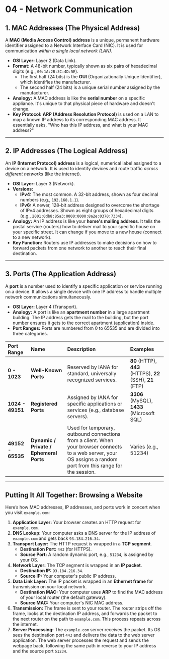 # 04 - Network Communication

## 1. MAC Addresses (The Physical Address)

A **MAC (Media Access Control) address** is a unique, permanent hardware identifier assigned to a Network Interface Card (NIC). It is used for communication *within a single local network (LAN)*.

*   **OSI Layer:** Layer 2 (Data Link).
*   **Format:** A 48-bit number, typically shown as six pairs of hexadecimal digits (e.g., `00:1A:2B:3C:4D:5E`).
    *   The first half (24 bits) is the **OUI** (Organizationally Unique Identifier), which identifies the manufacturer.
    *   The second half (24 bits) is a unique serial number assigned by the manufacturer.
*   **Analogy:** A MAC address is like the **serial number** on a specific appliance. It's unique to that physical piece of hardware and doesn't change.
*   **Key Protocol:** **ARP (Address Resolution Protocol)** is used on a LAN to map a known IP address to its corresponding MAC address. It essentially asks, "Who has this IP address, and what is your MAC address?"

---

## 2. IP Addresses (The Logical Address)

An **IP (Internet Protocol) address** is a logical, numerical label assigned to a device on a network. It is used to identify devices and route traffic *across different networks* (like the internet).

*   **OSI Layer:** Layer 3 (Network).
*   **Versions:**
    *   **IPv4:** The most common. A 32-bit address, shown as four decimal numbers (e.g., `192.168.1.1`).
    *   **IPv6:** A newer, 128-bit address designed to overcome the shortage of IPv4 addresses. Shown as eight groups of hexadecimal digits (e.g., `2001:0db8:85a3:0000:0000:8a2e:0370:7334`).
*   **Analogy:** An IP address is like your **home's mailing address**. It tells the postal service (routers) how to deliver mail to your specific house on your specific street. It can change if you move to a new house (connect to a new network).
*   **Key Function:** Routers use IP addresses to make decisions on how to forward packets from one network to another to reach their final destination.

---

## 3. Ports (The Application Address)

A **port** is a number used to identify a specific application or service running on a device. It allows a single device with one IP address to handle multiple network communications simultaneously.

*   **OSI Layer:** Layer 4 (Transport).
*   **Analogy:** A port is like an **apartment number** in a large apartment building. The IP address gets the mail to the building, but the port number ensures it gets to the correct apartment (application) inside.
*   **Port Ranges:** Ports are numbered from 0 to 65535 and are divided into three categories.

| Port Range | Name | Description | Examples |
| :--- | :--- | :--- | :--- |
| **0 - 1023** | **Well-Known Ports**| Reserved by IANA for standard, universally recognized services. | **80** (HTTP), **443** (HTTPS), **22** (SSH), **21** (FTP) |
| **1024 - 49151**| **Registered Ports**| Assigned by IANA for specific applications or services (e.g., database servers). | **3306** (MySQL), **1433** (Microsoft SQL) |
| **49152 - 65535**| **Dynamic / Private / Ephemeral Ports**| Used for temporary, outbound connections from a client. When your browser connects to a web server, your OS assigns a random port from this range for the session. | Varies (e.g., 51234) |

---

## Putting It All Together: Browsing a Website

Here’s how MAC addresses, IP addresses, and ports work in concert when you visit `example.com`:

1.  **Application Layer:** Your browser creates an HTTP request for `example.com`.
2.  **DNS Lookup:** Your computer asks a DNS server for the IP address of `example.com` and gets back `93.184.216.34`.
3.  **Transport Layer:** The HTTP request is wrapped in a **TCP segment**.
    *   **Destination Port:** `443` (for HTTPS).
    *   **Source Port:** A random dynamic port, e.g., `51234`, is assigned by your OS.
4.  **Network Layer:** The TCP segment is wrapped in an **IP packet**.
    *   **Destination IP:** `93.184.216.34`.
    *   **Source IP:** Your computer's public IP address.
5.  **Data Link Layer:** The IP packet is wrapped in an **Ethernet frame** for transmission on your local network.
    *   **Destination MAC:** Your computer uses **ARP** to find the MAC address of your local router (the default gateway).
    *   **Source MAC:** Your computer's NIC MAC address.
6.  **Transmission:** The frame is sent to your router. The router strips off the frame, looks at the destination IP address, and forwards the packet to the next router on the path to `example.com`. This process repeats across the internet.
7.  **Server Processing:** The `example.com` server receives the packet. Its OS sees the destination port `443` and delivers the data to the web server application. The web server processes the request and sends the webpage back, following the same path in reverse to your IP address and the source port `51234`.
